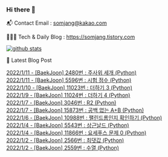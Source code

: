 ### Hi there 👋

📬  Contact Email : somjang@kakao.com

👨🏻‍💻  Tech & Daily Blog : https://somjang.tistory.com

[![github stats](https://github-readme-stats.vercel.app/api?username=SOMJANG&show_icons=true&hide_border=False)](https://somjang.tistory.com)

🤩 Latest Blog Post

[2022/1/11 - [BaekJoon] 2480번 : 주사위 세개 (Python)](https://somjang.tistory.com/entry/BaekJoon-2480%EB%B2%88-%EC%A3%BC%EC%82%AC%EC%9C%84-%EC%84%B8%EA%B0%9C-Python) <br>
[2022/1/11 - [BaekJoon] 5596번 : 시험 점수 (Python)](https://somjang.tistory.com/entry/BaekJoon-5596%EB%B2%88-%EC%8B%9C%ED%97%98-%EC%A0%90%EC%88%98-Python) <br>
[2022/1/10 - [BaekJoon] 11023번 : 더하기 3 (Python)](https://somjang.tistory.com/entry/BaekJoon-11023%EB%B2%88-%EB%8D%94%ED%95%98%EA%B8%B0-3-Python) <br>
[2022/1/9 - [BaekJoon] 11024번 : 더하기 4 (Python)](https://somjang.tistory.com/entry/BaekJoon-11024%EB%B2%88-%EB%8D%94%ED%95%98%EA%B8%B0-4-Python) <br>
[2022/1/7 - [BaekJoon] 3046번 : R2 (Python)](https://somjang.tistory.com/entry/BaekJoon-3046%EB%B2%88-R2-Python) <br>
[2022/1/7 - [BaekJoon] 15873번 : 공백 없는 A+B (Python)](https://somjang.tistory.com/entry/BaekJoon-15873%EB%B2%88-%EA%B3%B5%EB%B0%B1-%EC%97%86%EB%8A%94-AB-Python) <br>
[2022/1/6 - [BaekJoon] 10988번 : 팰린드롬인지 확인하기 (Python)](https://somjang.tistory.com/entry/BaekJoon-10988%EB%B2%88-%ED%8C%B0%EB%A6%B0%EB%93%9C%EB%A1%AC%EC%9D%B8%EC%A7%80-%ED%99%95%EC%9D%B8%ED%95%98%EA%B8%B0-Python) <br>
[2022/1/4 - [BaekJoon] 5543번 : 상근날드 (Python)](https://somjang.tistory.com/entry/BaekJoon-5543%EB%B2%88-%EC%83%81%EA%B7%BC%EB%82%A0%EB%93%9C-Python) <br>
[2022/1/4 - [BaekJoon] 11866번 : 요세푸스 문제 0 (Python)](https://somjang.tistory.com/entry/BaekJoon-11866%EB%B2%88-%EC%9A%94%EC%84%B8%ED%91%B8%EC%8A%A4-%EB%AC%B8%EC%A0%9C-0-Python) <br>
[2022/1/2 - [BaekJoon] 2566번 : 최댓값 (Python)](https://somjang.tistory.com/entry/BaekJoon-2566%EB%B2%88-%EC%B5%9C%EB%8C%93%EA%B0%92-Python) <br>
[2022/1/2 - [BaekJoon] 2559번 : 수열 (Python)](https://somjang.tistory.com/entry/BaekJoon-2559%EB%B2%88-%EC%88%98%EC%97%B4-Python) <br>
